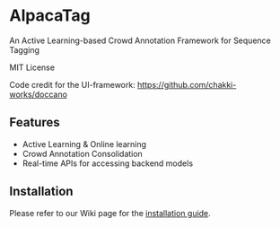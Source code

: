 # AlpacaTag
An Active Learning-based Crowd Annotation Framework for Sequence Tagging 

MIT License

Code credit for the UI-framework: <https://github.com/chakki-works/doccano>

## Features

* Active Learning & Online learning
* Crowd Annotation Consolidation
* Real-time APIs for accessing backend models


## Installation

Please refer to our Wiki page for the [installation guide](https://github.com/INK-USC/AlpacaTag/wiki/Installation).

